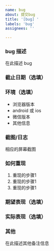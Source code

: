 ```yaml
---
name: bug
about: 提交bug
title: '[bug] '
labels: 'bug'
assignees: ''

---
```


### bug 描述

在此描述 bug

### 截止日期（选填）

### 环境（选填）

* 浏览器版本
* android 或 ios
* 微信版本
* 其他信息

### 截图/日志

相应的屏幕截图

### 如何重现

1. 重现的步骤1
2. 重现的步骤1
3. 重现的步骤1

### 期望表现（选填）

### 实际表现（选填）

### 其他

在此描述其他备注信息
